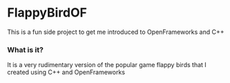 # FlappyBirdOF
This is a fun side project to get me introduced to OpenFrameworks and C++
### What is it?
It is a very rudimentary version of the popular game flappy birds that I created using C++ and OpenFrameworks
